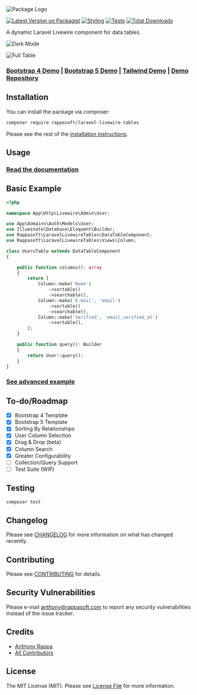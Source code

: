 ![Package Logo](https://banners.beyondco.de/Laravel%20Livewire%20Tables.png?theme=light&packageName=rappasoft%2Flaravel-livewire-tables&pattern=hideout&style=style_1&description=A+dynamic+table+component+for+Laravel+Livewire&md=1&fontSize=100px&images=table)

[![Latest Version on Packagist](https://img.shields.io/packagist/v/rappasoft/laravel-livewire-tables.svg?style=flat-square)](https://packagist.org/packages/rappasoft/laravel-livewire-tables)
[![Styling](https://github.com/rappasoft/laravel-livewire-tables/actions/workflows/php-cs-fixer.yml/badge.svg)](https://github.com/rappasoft/laravel-livewire-tables/actions/workflows/php-cs-fixer.yml)
[![Tests](https://github.com/rappasoft/laravel-livewire-tables/actions/workflows/run-tests.yml/badge.svg)](https://github.com/rappasoft/laravel-livewire-tables/actions/workflows/run-tests.yml)
[![Total Downloads](https://img.shields.io/packagist/dt/rappasoft/laravel-livewire-tables.svg?style=flat-square)](https://packagist.org/packages/rappasoft/laravel-livewire-tables)

A dynamic Laravel Livewire component for data tables.

![Dark Mode](https://imgur.com/QoEdC7n.png)

![Full Table](https://i.imgur.com/2kfibjR.png)

### [Bootstrap 4 Demo](https://tables.laravel-boilerplate.com/bootstrap-4) | [Bootstrap 5 Demo](https://tables.laravel-boilerplate.com/bootstrap-5) | [Tailwind Demo](https://tables.laravel-boilerplate.com/tailwind) | [Demo Repository](https://github.com/rappasoft/laravel-livewire-tables-demo)

## Installation

You can install the package via composer:

``` bash
composer require rappasoft/laravel-livewire-tables
```

Please see the rest of the [installation instructions](https://rappasoft.github.io/laravel-livewire-tables-docs/start/Installation-&-Configuration).

## Usage

### [Read the documentation](https://rappasoft.github.io/laravel-livewire-tables-docs/)

## Basic Example

```php
<?php

namespace App\Http\Livewire\Admin\User;

use App\Domains\Auth\Models\User;
use Illuminate\Database\Eloquent\Builder;
use Rappasoft\LaravelLivewireTables\DataTableComponent;
use Rappasoft\LaravelLivewireTables\Views\Column;

class UsersTable extends DataTableComponent
{

    public function columns(): array
    {
        return [
            Column::make('Name')
                ->sortable()
                ->searchable(),
            Column::make('E-mail', 'email')
                ->sortable()
                ->searchable(),
            Column::make('Verified', 'email_verified_at')
                ->sortable(),
        ];
    }

    public function query(): Builder
    {
        return User::query();
    }
}
```

### [See advanced example](https://rappasoft.github.io/laravel-livewire-tables-docs/usage/Advanced-Example-Table)

## To-do/Roadmap

- [x] Bootstrap 4 Template
- [x] Bootstrap 5 Template
- [x] Sorting By Relationships
- [x] User Column Selection  
- [x] Drag & Drop (beta)
- [x] Column Search
- [x] Greater Configurability
- [ ] Collection/Query Support  
- [ ] Test Suite (WIP)

## Testing

```bash
composer test
```

## Changelog

Please see [CHANGELOG](CHANGELOG.md) for more information on what has changed recently.

## Contributing

Please see [CONTRIBUTING](.github/CONTRIBUTING.md) for details.

## Security Vulnerabilities

Please e-mail anthony@rappasoft.com to report any security vulnerabilities instead of the issue tracker.

## Credits

- [Anthony Rappa](https://github.com/rappasoft)
- [All Contributors](../../contributors)

## License

The MIT License (MIT). Please see [License File](LICENSE.md) for more information.
